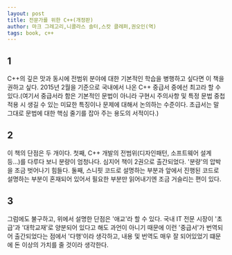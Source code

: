 ```yaml
---
layout: post
title: 전문가를 위한 C++(개정판)
author: 마크 그레고리,니콜라스 솔터,스캇 클레퍼,권오인(역)
tags: book, c++
---
```


## 1
C++의 깊은 맛과 동시에 전범위 분야에 대한 기본적인 학습을 병행하고 싶다면 이 책을 권하고 싶다. 2015년 2월을 기준으로 국내에서 나온 C++ 중급서 중에선 최고라 할 수 있다.(여기서 중급서라 함은 기본적인 문법이 아니라 구현시 주의사항 및 특정 문법 중첩적용 시 생길 수 있는 미묘한 특징이나 문제에 대해서 논의하는 수준이다. 초급서는 말 그대로 문법에 대한 핵심 줄기를 잡아 주는 용도의 서적이다.)

## 2
이 책의 단점은 두 개이다. 첫째, C++ 개발의 전범위(디자인패턴, 소프트웨어 설계 등...)를 다루다 보니 분량이 엄청나다. 심지어 책이 2권으로 출간되었다. '분량'의 압박을 조금 벗어나기 힘들다. 둘째, 스니핏 코드로 설명하는 부분과 앞에서 진행된 코드로 설명하는 부분이 혼재되어 있어서 필요한 부분만 읽어내기엔 조금 거슬리는 편이 있다.

## 3
그럼에도 불구하고, 위에서 설명한 단점은 '애교'라 할 수 있다. 국내 IT 전문 시장이 '초급'과 '대학교재'로 양분되어 있다고 해도 과언이 아니기 때문에 이런 '중급서'가 번역되어 출간되었다는 점에서 '다행'이라 생각하고, 내용 및 번역도 매우 잘 되어있었기 떄문에 돈 이상의 가치를 줄 것이라 생각한다.

